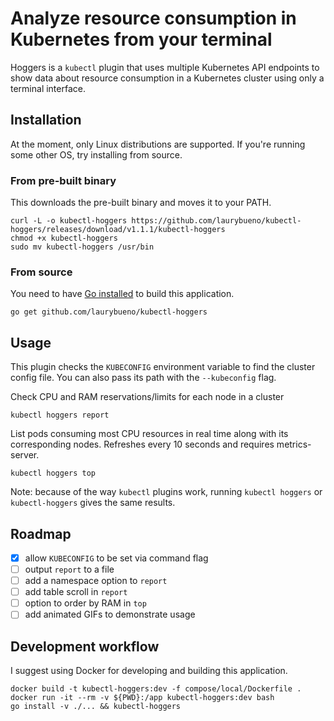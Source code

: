 # Analyze resource consumption in Kubernetes from your terminal
Hoggers is a `kubectl` plugin that uses multiple Kubernetes API endpoints to show data about resource consumption in a Kubernetes cluster using only a terminal interface.

## Installation
At the moment, only Linux distributions are supported. If you're running some other OS, try installing from source.

### From pre-built binary
This downloads the pre-built binary and moves it to your PATH.
```
curl -L -o kubectl-hoggers https://github.com/laurybueno/kubectl-hoggers/releases/download/v1.1.1/kubectl-hoggers
chmod +x kubectl-hoggers
sudo mv kubectl-hoggers /usr/bin
```

### From source
You need to have [Go installed](https://golang.org/doc/install) to build this application.
```
go get github.com/laurybueno/kubectl-hoggers
```

## Usage
This plugin checks the `KUBECONFIG` environment variable to find the cluster config file. You can also pass its path with the `--kubeconfig` flag.

Check CPU and RAM reservations/limits for each node in a cluster
```
kubectl hoggers report
```

List pods consuming most CPU resources in real time along with its corresponding nodes. Refreshes every 10 seconds and requires metrics-server.
```
kubectl hoggers top
```

Note: because of the way `kubectl` plugins work, running `kubectl hoggers` or `kubectl-hoggers` gives the same results.

## Roadmap
- [x] allow `KUBECONFIG` to be set via command flag
- [ ] output `report` to a file
- [ ] add a namespace option to `report`
- [ ] add table scroll in `report`
- [ ] option to order by RAM in `top`
- [ ] add animated GIFs to demonstrate usage

## Development workflow
I suggest using Docker for developing and building this application.

```
docker build -t kubectl-hoggers:dev -f compose/local/Dockerfile .
docker run -it --rm -v ${PWD}:/app kubectl-hoggers:dev bash
go install -v ./... && kubectl-hoggers
```
